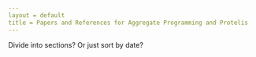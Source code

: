 ```yaml
---
layout = default
title = Papers and References for Aggregate Programming and Protelis
---
```


Divide into sections? Or just sort by date?
